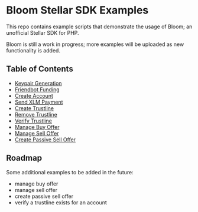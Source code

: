 # Bloom Stellar SDK Examples

This repo contains example scripts that demonstrate the usage of Bloom; an unofficial Stellar SDK for PHP.

Bloom is still a work in progress; more examples will be uploaded as new functionality is added.

## Table of Contents

- [Keypair Generation](src/00-keypair-generation.php)
- [Friendbot Funding](src/00-friendbot-funding.php)
- [Create Account](src/01-create-account.php)
- [Send XLM Payment](src/02-send-xlm-payment.php)
- [Create Trustline](src/03-create-trustline.php)
- [Remove Trustline](src/04-remove-trustline.php)
- [Verify Trustline](src/05-verify-trustline.php)
- [Manage Buy Offer](src/06-manage-buy-offer.php)
- [Manage Sell Offer](src/07-manage-sell-offer.php)
- [Create Passive Sell Offer](src/08-create-passive-sell-offer.php)

## Roadmap

Some additional examples to be added in the future:

- manage buy offer
- manage sell offer
- create passive sell offer
- verify a trustline exists for an account
